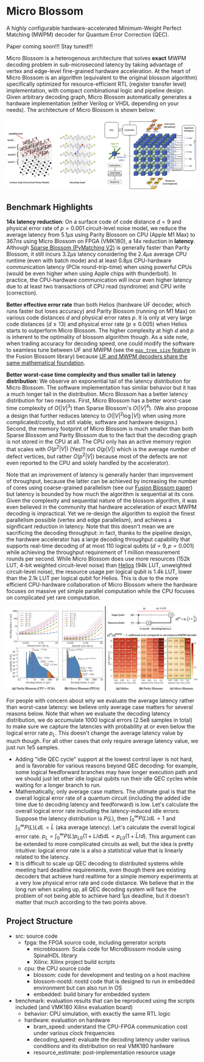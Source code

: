 # Micro Blossom

A highly configurable hardware-accelerated Minimum-Weight Perfect Matching (MWPM) decoder for Quantum Error Correction (QEC).

Paper coming soon!!! Stay tuned!!!

Micro Blossom is a heterogenous architecture that solves **exact** MWPM decoding problem in sub-microsecond latency by
taking advantage of vertex and edge-level fine-grained hardware acceleration.
At the heart of Micro Blossom is an algorithm (equivalent to the original blossom algorithm) specifically optimized for resource-efficient RTL (register transfer level) implementation, with compact combinational logic and pipeline design.
Given arbitrary decoding graph, Micro Blossom automatically generates a hardware implementation (either Verilog or VHDL depending on your needs).
The architecture of Micro Blossom is shown below:

![](./tutorial/src/img/architecture.png)

## Benchmark Highlights

**14x latency reduction**: On a surface code of code distance $d=9$ and physical error rate of $p=0.001$ circuit-level noise model, we reduce the average
latency from $5.1 \mu s$ using Parity Blossom on CPU (Apple M1 Max) to $367 ns$ using Micro Blossom on FPGA (VMK180), a 14x reduction in **latency**.
Although [Sparse Blossom (PyMatching V2)](https://github.com/oscarhiggott/PyMatching) is generally faster than Parity Blossom, it still incurs $3.2 \mu s$ latency considering the $2.4 \mu s$ average CPU runtime (even with batch mode) and at least $0.8 \mu s$ CPU-hardware communication latency (PCIe round-trip-time) when using powerful CPUs (would be even higher when using Apple chips with thunderbolt). In practice, the CPU-hardware communication will incur even higher latency due to at least two transactions of CPU read (syndrome) and CPU write (correction).

**Better effective error rate** than both Helios (hardware UF decoder, which runs faster but loses accuracy) and Parity Blossom (running on M1 Max) on various code distances $d$ and physical error rates $p$. It is only at very large code distances ($d \ge 13$) and physical error rate ($p \ge 0.005$) when Helios starts to outperform Micro Blossom. The higher complexity at high $d$ and $p$ is inherent to the optimality of blossom algorithm though. As a side note, when trading accuracy for decoding speed, one could modify the software to seamless tune between UF and MWPM (see the [`max_tree_size` feature](https://github.com/yuewuo/fusion-blossom/issues/31) in the Fusion Blossom library) because [UF and MWPM decoders share the same mathematical foundation](https://arxiv.org/abs/2211.03288).

**Better worst-case time complexity and thus smaller tail in latency distribution**: We observe an exponential tail of the latency distribution for Micro Blossom. The software implementation has similar behavior but it has a much longer tail in the distribution. Micro Blossom has a better latency distribution for two reasons. First, Micro Blossom has a better worst-case time complexity of $O(|V|^3)$ than Sparse Blossom's $O(|V|^4)$. (We also propose a design that further reduces latency to $O(|V|^2 \log |V|)$ when using more complicated/costly, but still viable, software and hardware designs.) Second, the memory footprint of Micro Blossom is much smaller than both Sparse Blossom and Parity Blossom due to the fact that the decoding graph is not stored in the CPU at all. The CPU only has an active memory region that scales with $O(p^2 |V|)$ (Yes!!! not $O(p|V|)$ which is the average number of defect vertices, but rather $O(p^2 |V|)$ because most of the defects are not even reported to the CPU and solely handled by the accelerator).

Note that an improvement of latency is generally harder than improvement of throughput, because the latter can be achieved by
increasing the number of cores using coarse-grained parallelism (see our [Fusion Blossom paper](https://arxiv.org/abs/2305.08307)) but latency is bounded by how much the algorithm is sequential at its core. Given the complexity and sequential nature of the blossom
algorithm, it was even believed in the community that hardware acceleration of exact MWPM decoding is impractical. Yet we re-design the algorithm
to exploit the finest parallelism possible (vertex and edge parallelism), and achieves a significant reduction in latency.
Note that this doesn't mean we are sacrificing the decoding throughput: in fact, thanks to the pipeline design, the hardware accelerator
has a large decoding throughput capability that supports real-time decoding of at most 110 logical qubits ($d=9, p=0.001$) while achieving the throughput requirement of 1 million measurement
rounds per second.
While Micro Blossom does use more resources (152k LUT, 4-bit weighted circuit-level noise) than [Helios](https://github.com/NamiLiy/Helios_scalable_QEC) (94k LUT, unweighted circuit-level noise),
the resource usage per logical qubit is 1.4k LUT, lower than the 2.1k LUT per logical qubit for Helios.
This is due to the more efficient CPU-hardware collaboration of Micro Blossom where the hardware focuses on massive yet simple parallel computation while the
CPU focuses on complicated yet rare computation.

![](./tutorial/src/img/benchmark.png)

For people with concern about why we evaluate the average latency rather than worst-case latency: we believe only average case matters for several reasons below. Note that when we evaluate the decoding latency distribution, we do accumulate 1000 logical errors (2.5e8 samples in total) to make sure we capture the latencies with probability at or even below the logical error rate $p_L$. This doesn't change the average latency value by much though. For all other cases that only require average latency value, we just run 1e5 samples.

- Adding "idle QEC cycle" support at the lowest control layer is not hard, and is favorable for various reasons beyond QEC decoding: for example, some logical feedforward branches may have longer execution path and we should just let other idle logical qubits run their idle QEC cycles while waiting for a longer branch to run.
- Mathematically, only average case matters. The ultimate goal is that the overall logical error rate of a quantum circuit (including the added idle time due to decoding latency and feedforward) is low. Let's calculate the overall logical error rate including the latency-induced idle errors: Suppose the latency distribution is $P(L)$, then $\int_0^\infty P(L) dL = 1$ and $\int_0^\infty P(L) L dL = \bar{L}$ (aka average latency). Let's calculate the overall logical error rate. $p_L = \int_0^\infty P(L) p_{L0} (1 + L/d) dL = p_{L0} (1 + \bar{L}/d)$. This argument can be extended to more complicated circuits as well, but the idea is pretty intuitive: logical error rate is a also a statistical value that is linearly related to the latency.
- It is difficult to scale up QEC decoding to distributed systems while meeting hard deadline requirements, even though there are existing decoders that achieve hard realtime for a simple memory experiments at a very low physical error rate and code distance. We believe that in the long run when scaling up, all QEC decoding system will face the problem of not being able to achieve hard $1 \mu s$ deadline, but it doesn't matter that much according to the two points above.

## Project Structure

- src: source code
  - fpga: the FPGA source code, including generator scripts
    - microblossom: Scala code for MicroBlossom module using SpinalHDL library
    - Xilinx: Xilinx project build scripts
  - cpu: the CPU source code
    - blossom: code for development and testing on a host machine
    - blossom-nostd: nostd code that is designed to run in embedded environment but can also run in OS
    - embedded: build binary for embedded system
- benchmark: evaluation results that can be reproduced using the scripts included (and VMK180 Xilinx evaluation board)
  - behavior: CPU simulation, with exactly the same RTL logic
  - hardware: evaluation on hardware
    - bram_speed: understand the CPU-FPGA communication cost under various clock frequencies
    - decoding_speed: evaluate the decoding latency under various conditions and its distribution on real VMK180 hardware
    - resource_estimate: post-implementation resource usage

